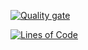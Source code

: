 [![Quality gate](http://192.168.0.8:9000/api/project_badges/quality_gate?project=node-api&token=sqb_486f380728261867865ba907d3a994af180e3262)](http://192.168.0.8:9000/dashboard?id=node-api)

[![Lines of Code](http://192.168.0.8:9000/api/project_badges/measure?project=node-api&metric=ncloc&token=sqb_486f380728261867865ba907d3a994af180e3262)](http://192.168.0.8:9000/dashboard?id=node-api)